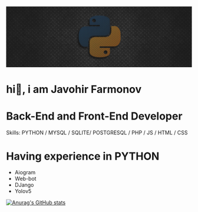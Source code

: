 ![Design and Development](https://github.com/JavaDeveloper007/javadevoloper/blob/main/pydonts-thumbnail.png)

# hi👋, i am  Javohir Farmonov
# Back-End and Front-End Developer

Skills: PYTHON / MYSQL / SQLITE/ POSTGRESQL / PHP / JS / HTML / CSS

# Having experience in PYTHON 
* Aiogram
* Web-bot
* DJango
* Yolov5


[![Anurag's GitHub stats](https://github-readme-stats.vercel.app/api?username=JavaDeveloper007)](https://github.com/anuraghazra/github-readme-stats)
